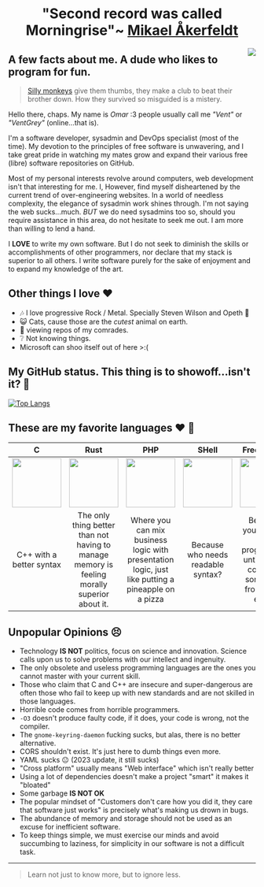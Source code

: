 <h1 align="center"> "Second record was called Morningrise"~ <a href="https://youtube.com/clip/UgkxPEfuRaUGsF3KAl52UCex4gLRnJQOBKsO">Mikael Åkerfeldt</a>  </h1>
<img src="https://is3-ssl.mzstatic.com/image/thumb/Music118/v4/d4/37/73/d43773be-9eb0-68b9-a0ff-a9d249dfb779/00602557276473.rgb.jpg/248x248cc.jpg" align="right">

## A few facts about me. A dude who likes to program for fun.

> [Silly monkeys](https://www.google.com/search?q=everyone+including+myself&sxsrf=AB5stBiYx50-yVdQWLFJEHq2wtLfgmAMMw:1689880899863&ei=Q4m5ZMevNN7vkPIPiaet2AM&start=10&sa=N&ved=2ahUKEwiH3f71gJ6AAxXeN0QIHYlTCzsQ8NMDegQIAxAW&biw=1366&bih=649&dpr=1) give them thumbs, they make a club to beat their brother down. How they survived so misguided is a mistery.

Hello there, chaps. My name is *Omar* :3 people usually call me *"Vent"* or *"VentGrey"* (online...that is). 

I'm a software developer, sysadmin and DevOps specialist (most of the time). My devotion to the principles of free software is unwavering, and I take great pride in watching my mates grow and expand their various free (libre) software repositories on GitHub.

Most of my personal interests revolve around computers, web development isn't that interesting for me. I, However, find myself disheartened by the current trend of over-engineering websites. In a world of needless complexity, the elegance of sysadmin work shines through. I'm not saying the web sucks...much. *BUT* we do need sysadmins too so, should you require assistance in this area, do not hesitate to seek me out. I am more than willing to lend a hand.

I **LOVE** to write my own software. But I do not seek to diminish the skills or accomplishments of other programmers, nor declare that my stack is superior to all others. I write software purely for the sake of enjoyment and to expand my knowledge of the art.

## Other things I love :heart:

* :notes: I love progressive Rock / Metal. Specially Steven Wilson and Opeth :metal:
* :smiley_cat: Cats, cause those are the *cutest* animal on earth.
* :star2: viewing repos of my comrades.
* :grey_question: Not knowing things.
* Microsoft can shoo itself out of here >:(

## My GitHub status. This thing is to showoff...isn't it? :thinking:
[![Top Langs](https://github-readme-stats.vercel.app/api/top-langs/?username=ventgrey&hide=javascript,html,css,python,julia,scss,emacs%20lisp,ruby,roff,prolog,vim%20script,makefile,m4,perl,c%2B%2B,kotlin,elm,svelte,java,C%23,hcl,batchfile,gsl,meson,coffeescript,dart,glsl,jupyter%20notebook&layout=compact&langs_count=10)](https://github.com/anuraghazra/github-readme-stats)

## These are my favorite languages :heart: :rocket:

|              C             |            Rust            |             PHP            |            SHell            |           Free Pascal           |             Golang             |
|:--------------------------:|:--------------------------:|:--------------------------:|:--------------------------:|:--------------------------:|:--------------------------:|
| <img src="https://upload.wikimedia.org/wikipedia/commons/thumb/3/35/The_C_Programming_Language_logo.svg/1200px-The_C_Programming_Language_logo.svg.png" width="100px"> | <img src="https://upload.wikimedia.org/wikipedia/commons/thumb/d/d5/Rust_programming_language_black_logo.svg/1200px-Rust_programming_language_black_logo.svg.png" width="100px"> | <img src="https://upload.wikimedia.org/wikipedia/commons/thumb/2/27/PHP-logo.svg/1024px-PHP-logo.svg.png" width="100px"> | <img src="https://upload.wikimedia.org/wikipedia/commons/thumb/4/4b/Bash_Logo_Colored.svg/1200px-Bash_Logo_Colored.svg.png" width="100px"> | <img src="https://wiki.freepascal.org/images/f/fd/Lazarus-icons-lpr-proposal-bpsoftware.png" width="100px"> | <img src="https://go.dev/blog/go-brand/Go-Logo/PNG/Go-Logo_Blue.png" width="100px"> |
| C++ with a better syntax	 | The only thing better than not having to manage memory is feeling morally superior about it.	  |  Where you can mix business logic with presentation logic, just like putting a pineapple on a pizza  |  Because who needs readable syntax? |  Because you're not a real programmer until you've compiled something from a text editor	  | For when you need to glue things together, but also want to eat the glue |

## Unpopular Opinions :persevere:

* Technology **IS NOT** politics, focus on science and innovation. Science calls upon us to solve problems with our intellect and ingenuity.
* The only obsolete and useless programming languages are the ones you cannot master with your current skill.
* Those who claim that C and C++ are insecure and super-dangerous are often those who fail to keep up with new standards and are not skilled in those languages.
* Horrible code comes from horrible programmers.
* `-O3` doesn't produce faulty code, if it does, your code is wrong, not the compiler.
* The `gnome-keyring-daemon` fucking sucks, but alas, there is no better alternative.
* CORS shouldn't exist. It's just here to dumb things even more.
* YAML sucks :neutral_face: (2023 update, it still sucks)
* "Cross platform" usually means "Web interface" which isn't really better
* Using a lot of dependencies doesn't make a project "smart" it makes it "bloated"
* Some garbage **IS NOT OK**
* The popular mindset of "Customers don't care how you did it, they care that software just works" is precisely what's making us drown in bugs.
* The abundance of memory and storage should not be used as an excuse for inefficient software.
* To keep things simple, we must exercise our minds and avoid succumbing to laziness, for simplicity in our software is not a difficult task.
---

> Learn not just to know more, but to ignore less.
